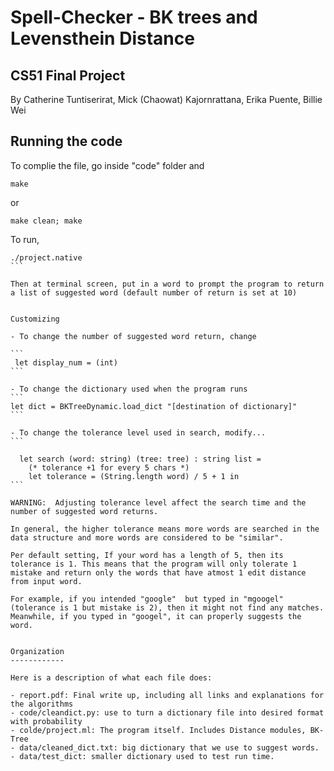 # Spell-Checker - BK trees and Levensthein Distance
CS51 Final Project
------------------
By Catherine Tuntiserirat, Mick (Chaowat) Kajornrattana, Erika Puente, Billie Wei


	
Running the code
----------------

To complie the file, go inside "code" folder and 
```
make 
```
or
```
make clean; make
````

To run, 
````
./project.native
```

Then at terminal screen, put in a word to prompt the program to return a list of suggested word (default number of return is set at 10)


Customizing

- To change the number of suggested word return, change

```
 let display_num = (int)
```

- To change the dictionary used when the program runs
```
let dict = BKTreeDynamic.load_dict "[destination of dictionary]"
```

- To change the tolerance level used in search, modify...
```

  let search (word: string) (tree: tree) : string list = 
    (* tolerance +1 for every 5 chars *)
    let tolerance = (String.length word) / 5 + 1 in
```

WARNING:  Adjusting tolerance level affect the search time and the number of suggested word returns.

In general, the higher tolerance means more words are searched in the data structure and more words are considered to be "similar".

Per default setting, If your word has a length of 5, then its tolerance is 1. This means that the program will only tolerate 1 mistake and return only the words that have atmost 1 edit distance from input word. 

For example, if you intended "google"  but typed in "mgoogel" (tolerance is 1 but mistake is 2), then it might not find any matches. Meanwhile, if you typed in "googel", it can properly suggests the word. 


Organization
------------

Here is a description of what each file does:

- report.pdf: Final write up, including all links and explanations for the algorithms
- code/cleandict.py: use to turn a dictionary file into desired format with probability
- colde/project.ml: The program itself. Includes Distance modules, BK-Tree
- data/cleaned_dict.txt: big dictionary that we use to suggest words.
- data/test_dict: smaller dictionary used to test run time.
